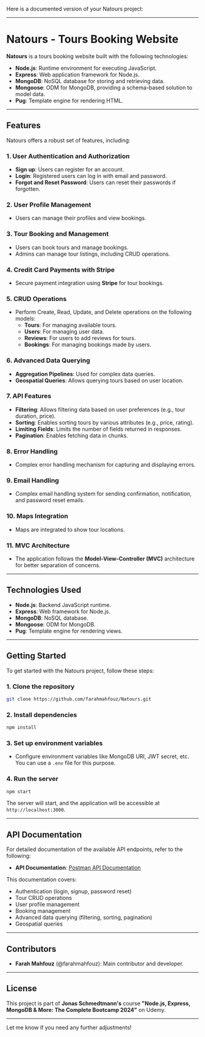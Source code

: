Here is a documented version of your Natours project:

---

# **Natours - Tours Booking Website**

**Natours** is a tours booking website built with the following technologies:
- **Node.js**: Runtime environment for executing JavaScript.
- **Express**: Web application framework for Node.js.
- **MongoDB**: NoSQL database for storing and retrieving data.
- **Mongoose**: ODM for MongoDB, providing a schema-based solution to model data.
- **Pug**: Template engine for rendering HTML.

---

## **Features**
Natours offers a robust set of features, including:

### 1. **User Authentication and Authorization**
   - **Sign up**: Users can register for an account.
   - **Login**: Registered users can log in with email and password.
   - **Forgot and Reset Password**: Users can reset their passwords if forgotten.

### 2. **User Profile Management**
   - Users can manage their profiles and view bookings.

### 3. **Tour Booking and Management**
   - Users can book tours and manage bookings.
   - Admins can manage tour listings, including CRUD operations.

### 4. **Credit Card Payments with Stripe**
   - Secure payment integration using **Stripe** for tour bookings.

### 5. **CRUD Operations**
   - Perform Create, Read, Update, and Delete operations on the following models:
     - **Tours**: For managing available tours.
     - **Users**: For managing user data.
     - **Reviews**: For users to add reviews for tours.
     - **Bookings**: For managing bookings made by users.

### 6. **Advanced Data Querying**
   - **Aggregation Pipelines**: Used for complex data queries.
   - **Geospatial Queries**: Allows querying tours based on user location.

### 7. **API Features**
   - **Filtering**: Allows filtering data based on user preferences (e.g., tour duration, price).
   - **Sorting**: Enables sorting tours by various attributes (e.g., price, rating).
   - **Limiting Fields**: Limits the number of fields returned in responses.
   - **Pagination**: Enables fetching data in chunks.

### 8. **Error Handling**
   - Complex error handling mechanism for capturing and displaying errors.

### 9. **Email Handling**
   - Complex email handling system for sending confirmation, notification, and password reset emails.

### 10. **Maps Integration**
   - Maps are integrated to show tour locations.

### 11. **MVC Architecture**
   - The application follows the **Model-View-Controller (MVC)** architecture for better separation of concerns.

---

## **Technologies Used**
- **Node.js**: Backend JavaScript runtime.
- **Express**: Web framework for Node.js.
- **MongoDB**: NoSQL database.
- **Mongoose**: ODM for MongoDB.
- **Pug**: Template engine for rendering views.

---

## **Getting Started**

To get started with the Natours project, follow these steps:

### 1. **Clone the repository**
```bash
git clone https://github.com/farahmahfouz/Natours.git
```

### 2. **Install dependencies**
```bash
npm install
```

### 3. **Set up environment variables**
   - Configure environment variables like MongoDB URI, JWT secret, etc. You can use a `.env` file for this purpose.

### 4. **Run the server**
```bash
npm start
```

The server will start, and the application will be accessible at `http://localhost:3000`.

---

## **API Documentation**
For detailed documentation of the available API endpoints, refer to the following:

- **API Documentation**: [Postman API Documentation](https://documenter.getpostman.com/view/32224262/2sA3JGeimW)

This documentation covers:
- Authentication (login, signup, password reset)
- Tour CRUD operations
- User profile management
- Booking management
- Advanced data querying (filtering, sorting, pagination)
- Geospatial queries

---

## **Contributors**
- **Farah Mahfouz** (@farahmahfouz): Main contributor and developer.

---

## **License**
This project is part of **Jonas Schmedtmann's** course **"Node.js, Express, MongoDB & More: The Complete Bootcamp 2024"** on Udemy.

---

Let me know if you need any further adjustments!
